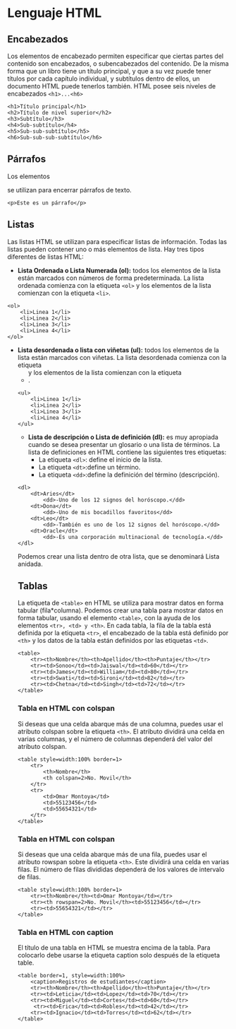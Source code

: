 # Lenguaje HTML

## Encabezados

Los elementos de encabezado permiten especificar que ciertas partes del contenido son encabezados, o subencabezados del contenido. De la misma forma que un libro tiene un título principal, y que a su vez puede tener títulos por cada capítulo individual, y subtítulos dentro de ellos, un documento HTML puede tenerlos también. HTML posee seis niveles de encabezados `<h1>...<h6>`

```
<h1>Título principal</h1>
<h2>Título de nivel superior</h2>
<h3>Subtítulo</h3>
<h4>Sub-subtítulo</h4>
<h5>Sub-sub-subtítulo</h5>
<h6>Sub-sub-sub-subtítulo</h6>
```

## Párrafos

Los elementos <p> se utilizan para encerrar párrafos de texto.

`<p>Este es un párrafo</p>`

## Listas

Las listas HTML se utilizan para especificar listas de información. Todas las listas pueden contener uno o más elementos de lista. Hay tres tipos diferentes de listas HTML:
- **Lista Ordenada o Lista Numerada (ol):** todos los elementos de la lista están marcados con números de forma predeterminada. La lista ordenada comienza con la etiqueta `<ol>` y los elementos de la lista comienzan con la etiqueta `<li>`.
```
<ol>
    <li>Linea 1</li>
    <li>Linea 2</li>
    <li>Linea 3</li>
    <li>Linea 4</li>
</ol>
```
- **Lista desordenada o lista con viñetas (ul):** todos los elementos de la lista están marcados con viñetas. La lista desordenada comienza con la etiqueta <ul> y los elementos de la lista comienzan con la etiqueta <li>.
```
<ul>
    <li>Linea 1</li>
    <li>Linea 2</li>
    <li>Linea 3</li>
    <li>Linea 4</li>
</ul>
```
- **Lista de descripción o Lista de definición (dl):** es muy apropiada cuando se desea presentar un glosario o una lista de términos. La lista de definiciones en HTML contiene las siguientes tres etiquetas:
    - La etiqueta `<dl>`: define el inicio de la lista.
    - La etiqueta `<dt>`:define un término.
    - La etiqueta `<dd>`:define la definición del término (descripción).
```
<dl>
    <dt>Aries</dt>
        <dd>-Uno de los 12 signos del horóscopo.</dd>
    <dt>Dona</dt>
        <dd>-Uno de mis bocadillos favoritos</dd>
    <dt>Leo</dt>
        <dd>-También es uno de los 12 signos del horóscopo.</dd>
    <dt>Oracle</dt>
        <dd>-Es una corporación multinacional de tecnología.</dd>
</dl>
```
Podemos crear una lista dentro de otra lista, que se denominará Lista anidada.

## Tablas

La etiqueta de `<table>` en HTML se utiliza para mostrar datos en forma tabular (fila*columna). Podemos crear una tabla para mostrar datos en forma tabular, usando el elemento `<table>`, con la ayuda de los elementos `<tr>, <td> y <th>`.
En cada tabla, la fila de la tabla está definida por la etiqueta `<tr>`, el encabezado de la tabla está definido por `<th>` y los datos de la tabla están definidos por las etiquetas `<td>`.

```
<table>
    <tr><th>Nombre</th><th>Apellido</th><th>Puntaje</th></tr>
    <tr><td>Sonoo</td><td>Jaiswal</td><td>60</td></tr>
    <tr><td>James</td><td>William</td><td>80</td></tr>
    <tr><td>Swati</td><td>Sironi</td><td>82</td></tr>
    <tr><td>Chetna</td><td>Singh</td><td>72</td></tr>
</table>
```

### Tabla en HTML con colspan

Si deseas que una celda abarque más de una columna, puedes usar el atributo colspan sobre la etiqueta `<th>`. El atributo dividirá una celda en varias columnas, y el número de columnas dependerá del valor del atributo colspan.

```
<table style=width:100% border=1>
    <tr>
        <th>Nombre</th>
        <th colspan=2>No. Movil</th>
    </tr>
    <tr>
        <td>Omar Montoya</td>
        <td>55123456</td>
        <td>55654321</td>
    </tr>
</table>
```

### Tabla en HTML con colspan

Si deseas que una celda abarque más de una fila, puedes usar el atributo rowspan sobre la etiqueta `<th>`. Este dividirá una celda en varias filas. El número de filas divididas dependerá de los valores de intervalo de filas.
```
<table style=width:100% border=1>
    <tr><th>Nombre</th><td>Omar Montoya</td></tr>
    <tr><th rowspan=2>No. Movil</th><td>55123456</td></tr>
    <tr><td>55654321</td></tr>
</table>
```

### Tabla en HTML con caption

El título de una tabla en HTML se muestra encima de la tabla. Para colocarlo debe usarse la etiqueta caption solo después de la etiqueta table.
```
<table border=1, style=width:100%>
    <caption>Registros de estudiantes</caption>
    <tr><th>Nombre</th><th>Apellido</th><th>Puntaje</th></tr>
    <tr><td>Leticia</td><td>Lopez</td><td>70</td></tr>
    <tr><td>Miguel</td><td>Cortes</td><td>60</td></tr>
     <tr><td>Erica</td><td>Robles</td><td>42</td></tr>
    <tr><td>Ignacio</td><td>Torres</td><td>62</td></tr>
</table>
```